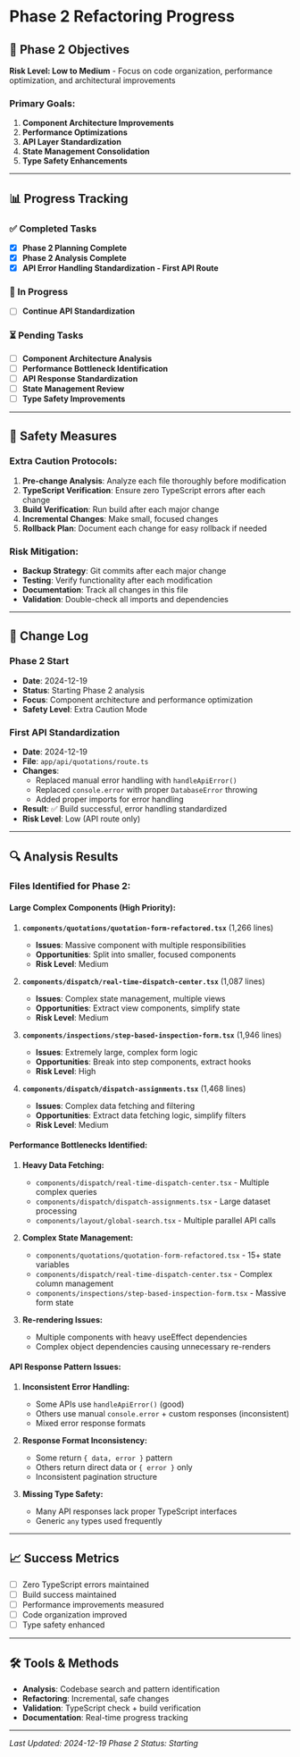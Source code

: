# Phase 2 Refactoring Progress

## 🎯 Phase 2 Objectives
**Risk Level: Low to Medium** - Focus on code organization, performance optimization, and architectural improvements

### Primary Goals:
1. **Component Architecture Improvements**
2. **Performance Optimizations**
3. **API Layer Standardization**
4. **State Management Consolidation**
5. **Type Safety Enhancements**

---

## 📊 Progress Tracking

### ✅ Completed Tasks
- [x] **Phase 2 Planning Complete**
- [x] **Phase 2 Analysis Complete**
- [x] **API Error Handling Standardization - First API Route**

### 🔄 In Progress
- [ ] **Continue API Standardization**

### ⏳ Pending Tasks
- [ ] **Component Architecture Analysis**
- [ ] **Performance Bottleneck Identification**
- [ ] **API Response Standardization**
- [ ] **State Management Review**
- [ ] **Type Safety Improvements**

---

## 🚨 Safety Measures

### Extra Caution Protocols:
1. **Pre-change Analysis**: Analyze each file thoroughly before modification
2. **TypeScript Verification**: Ensure zero TypeScript errors after each change
3. **Build Verification**: Run build after each major change
4. **Incremental Changes**: Make small, focused changes
5. **Rollback Plan**: Document each change for easy rollback if needed

### Risk Mitigation:
- **Backup Strategy**: Git commits after each major change
- **Testing**: Verify functionality after each modification
- **Documentation**: Track all changes in this file
- **Validation**: Double-check all imports and dependencies

---

## 📝 Change Log

### Phase 2 Start
- **Date**: 2024-12-19
- **Status**: Starting Phase 2 analysis
- **Focus**: Component architecture and performance optimization
- **Safety Level**: Extra Caution Mode

### First API Standardization
- **Date**: 2024-12-19
- **File**: `app/api/quotations/route.ts`
- **Changes**: 
  - Replaced manual error handling with `handleApiError()`
  - Replaced `console.error` with proper `DatabaseError` throwing
  - Added proper imports for error handling
- **Result**: ✅ Build successful, error handling standardized
- **Risk Level**: Low (API route only)

---

## 🔍 Analysis Results

### Files Identified for Phase 2:

#### **Large Complex Components (High Priority):**
1. **`components/quotations/quotation-form-refactored.tsx`** (1,266 lines)
   - **Issues**: Massive component with multiple responsibilities
   - **Opportunities**: Split into smaller, focused components
   - **Risk Level**: Medium

2. **`components/dispatch/real-time-dispatch-center.tsx`** (1,087 lines)
   - **Issues**: Complex state management, multiple views
   - **Opportunities**: Extract view components, simplify state
   - **Risk Level**: Medium

3. **`components/inspections/step-based-inspection-form.tsx`** (1,946 lines)
   - **Issues**: Extremely large, complex form logic
   - **Opportunities**: Break into step components, extract hooks
   - **Risk Level**: High

4. **`components/dispatch/dispatch-assignments.tsx`** (1,468 lines)
   - **Issues**: Complex data fetching and filtering
   - **Opportunities**: Extract data fetching logic, simplify filters
   - **Risk Level**: Medium

#### **Performance Bottlenecks Identified:**

1. **Heavy Data Fetching:**
   - `components/dispatch/real-time-dispatch-center.tsx` - Multiple complex queries
   - `components/dispatch/dispatch-assignments.tsx` - Large dataset processing
   - `components/layout/global-search.tsx` - Multiple parallel API calls

2. **Complex State Management:**
   - `components/quotations/quotation-form-refactored.tsx` - 15+ state variables
   - `components/dispatch/real-time-dispatch-center.tsx` - Complex column management
   - `components/inspections/step-based-inspection-form.tsx` - Massive form state

3. **Re-rendering Issues:**
   - Multiple components with heavy useEffect dependencies
   - Complex object dependencies causing unnecessary re-renders

#### **API Response Pattern Issues:**

1. **Inconsistent Error Handling:**
   - Some APIs use `handleApiError()` (good)
   - Others use manual `console.error` + custom responses (inconsistent)
   - Mixed error response formats

2. **Response Format Inconsistency:**
   - Some return `{ data, error }` pattern
   - Others return direct data or `{ error }` only
   - Inconsistent pagination structure

3. **Missing Type Safety:**
   - Many API responses lack proper TypeScript interfaces
   - Generic `any` types used frequently

---

## 📈 Success Metrics

- [ ] Zero TypeScript errors maintained
- [ ] Build success maintained
- [ ] Performance improvements measured
- [ ] Code organization improved
- [ ] Type safety enhanced

---

## 🛠️ Tools & Methods

- **Analysis**: Codebase search and pattern identification
- **Refactoring**: Incremental, safe changes
- **Validation**: TypeScript check + build verification
- **Documentation**: Real-time progress tracking

---

*Last Updated: 2024-12-19*
*Phase 2 Status: Starting*
